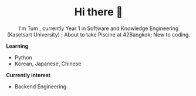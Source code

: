 <h1 align="center">Hi there 👋</h1>


<!--
**TopsonArcana/TopsonArcana** is a ✨ _special_ ✨ repository because its `README.md` (this file) appears on your GitHub profile.

Here are some ideas to get you started:

- 🔭 I’m currently working on ...
- 🌱 I’m currently learning ...
- 👯 I’m looking to collaborate on ...
- 🤔 I’m looking for help with ...
- 💬 Ask me about ...
- 📫 How to reach me: ...
- 😄 Pronouns: ...
- ⚡ Fun fact: ...
-->
<p align="center">
 I'm Tum , currently Year 1 in Software and Knowledge Engineering (Kasetsart University) ;  
 About to take Piscine at 42Bangkok;  
 New to coding.        
 </p>  
   
<p><strong>Learning</strong></p>
<ul>
<li>Python</li>
<li>Korean, Japanese, Chinese</li>
</ul>  
  
    
**Currently interest**     
  - Backend Engineering             
      


